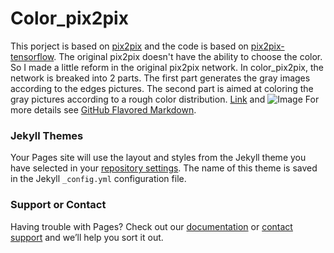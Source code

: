 # Color_pix2pix

This porject is based on [pix2pix](https://phillipi.github.io/pix2pix/) and the code is based on [pix2pix-tensorflow](https://github.com/affinelayer/pix2pix-tensorflow). The original pix2pix doesn't have the ability to choose the color. So I made a little reform 
in the original pix2pix network. In color_pix2pix, the network is breaked into 2 parts. The first part generates the gray images according to the edges pictures. The second part is aimed at coloring the gray pictures according to a rough color distribution.
[Link](url) and ![Image](src)
For more details see [GitHub Flavored Markdown](https://guides.github.com/features/mastering-markdown/).

### Jekyll Themes

Your Pages site will use the layout and styles from the Jekyll theme you have selected in your [repository settings](https://github.com/soap117/Color_px2pIx/settings). The name of this theme is saved in the Jekyll `_config.yml` configuration file.

### Support or Contact

Having trouble with Pages? Check out our [documentation](https://help.github.com/categories/github-pages-basics/) or [contact support](https://github.com/contact) and we’ll help you sort it out.
